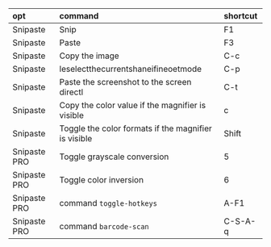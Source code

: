 |opt|command|shortcut|
|:-|:-|:-|
|Snipaste|Snip|F1|
|Snipaste|Paste|F3|
|Snipaste|Copy the image|C-c|
|Snipaste|leselectthecurrentshaneifineoetmode|C-p|
|Snipaste|Paste the screenshot to the screen directl|C-t|
|Snipaste|Copy the color value if the magnifier is visible|c|
|Snipaste|Toggle the color formats if the magnifier is visible|Shift|
|Snipaste PRO|Toggle grayscale conversion|5|
|Snipaste PRO|Toggle color inversion|6|
|Snipaste PRO|command `toggle-hotkeys`|A-F1|
|Snipaste PRO|command `barcode-scan`|C-S-A-q|